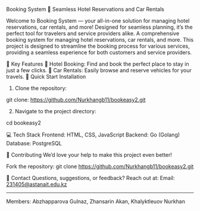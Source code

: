 Booking System 🚀
Seamless Hotel Reservations and Car Rentals

Welcome to Booking System — your all-in-one solution for managing hotel reservations, car rentals, and more! Designed for seamless planning, it’s the perfect tool for travelers and service providers alike. 
A comprehensive booking system for managing hotel reservations, car rentals, and more. This project is designed to streamline the booking process for various services, providing a seamless experience for both customers and service providers.

🌟 Key Features
🏨 Hotel Booking: Find and book the perfect place to stay in just a few clicks.
🚗 Car Rentals: Easily browse and reserve vehicles for your travels.
🚀 Quick Start
Installation

1. Clone the repository:

git clone: https://github.com/Nurkhangb11/bookeasy2.git

2. Navigate to the project directory:

cd bookeasy2

 💻 Tech Stack
Frontend: HTML, CSS, JavaScript
Backend: Go (Golang)
Database: PostgreSQL

🤝 Contributing
We’d love your help to make this project even better!

Fork the repository:
git clone https://github.com/Nurkhangb11/bookeasy2.git

📧 Contact
Questions, suggestions, or feedback? Reach out at:
Email: 231405@astanait.edu.kz

---
Members: Abzhapparova Gulnaz, Zhansarin Akan, Khalyktleuov Nurkhan 

